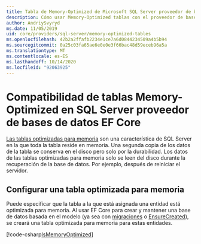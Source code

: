 ```yaml
---
title: Tabla de Memory-Optimized de Microsoft SQL Server proveedor de base de datos-EF Core
description: Cómo usar Memory-Optimized tablas con el proveedor de base de datos de SQL Server Entity Framework Core
author: AndriySvyryd
ms.date: 11/05/2019
uid: core/providers/sql-server/memory-optimized-tables
ms.openlocfilehash: 42b2a2ffafb2234e1ce7a6d0844234509a4b5b94
ms.sourcegitcommit: 0a25c03fa65ae6e0e0e3f66bac48d59eceb96a5a
ms.translationtype: MT
ms.contentlocale: es-ES
ms.lasthandoff: 10/14/2020
ms.locfileid: "92063925"
---
```

# <a name="memory-optimized-tables-support-in-sql-server-ef-core-database-provider"></a>Compatibilidad de tablas Memory-Optimized en SQL Server proveedor de bases de datos EF Core

[Las tablas optimizadas para memoria](/sql/relational-databases/in-memory-oltp/memory-optimized-tables) son una característica de SQL Server en la que toda la tabla reside en memoria. Una segunda copia de los datos de la tabla se conserva en el disco pero solo por la durabilidad. Los datos de las tablas optimizadas para memoria solo se leen del disco durante la recuperación de la base de datos. Por ejemplo, después de reiniciar el servidor.

## <a name="configuring-a-memory-optimized-table"></a>Configurar una tabla optimizada para memoria

Puede especificar que la tabla a la que está asignada una entidad está optimizada para memoria. Al usar EF Core para crear y mantener una base de datos basada en el modelo (ya sea con [migraciones](xref:core/managing-schemas/migrations/index) o [EnsureCreated](/dotnet/api/Microsoft.EntityFrameworkCore.Storage.IDatabaseCreator.EnsureCreated)), se creará una tabla optimizada para memoria para estas entidades.

[!code-csharp[IsMemoryOptimized](../../../../samples/core/SqlServer/InMemory/InMemoryContext.cs?name=IsMemoryOptimized)]
